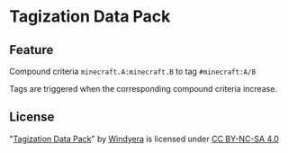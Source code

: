 # Tagization Data Pack

## Feature

Compound criteria `minecraft.A:minecraft.B` to tag `#minecraft:A/B`

Tags are triggered when the corresponding compound criteria increase.

## License

"[Tagization Data Pack](https://github.com/Windyera/Tagization-Data-Pack)" by [Windyera](https://github.com/Windyera) is licensed under [CC BY-NC-SA 4.0](https://creativecommons.org/licenses/by-nc-sa/4.0/)